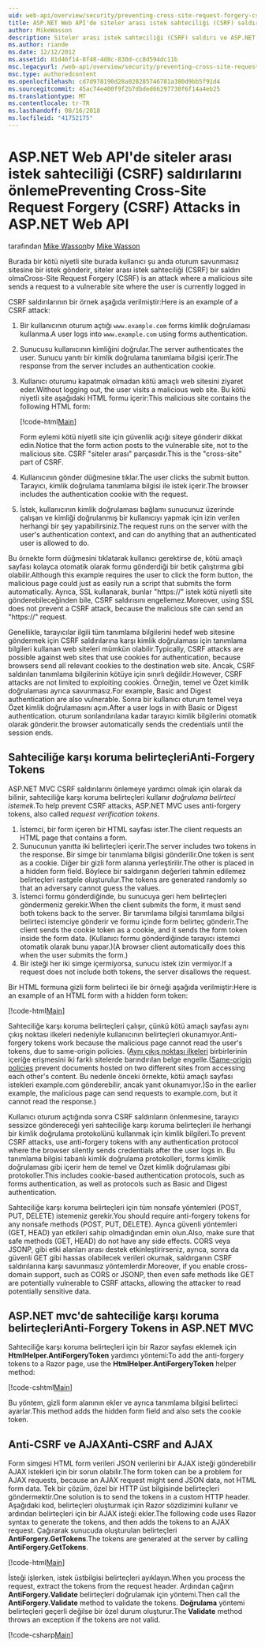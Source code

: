 ```yaml
---
uid: web-api/overview/security/preventing-cross-site-request-forgery-csrf-attacks
title: ASP.NET Web API'de siteler arası istek sahteciliği (CSRF) saldırılarını önleme | Microsoft Docs
author: MikeWasson
description: Siteler arası istek sahteciliği (CSRF) saldırı ve ASP.NET Web API'de kötü CSRF önlemlerini açıklar.
ms.author: riande
ms.date: 12/12/2012
ms.assetid: 81d46f14-8f48-4d8c-830d-cc8d594dc11b
msc.legacyurl: /web-api/overview/security/preventing-cross-site-request-forgery-csrf-attacks
msc.type: authoredcontent
ms.openlocfilehash: cd7d978190d28a028285746781a380d9bb5f91d4
ms.sourcegitcommit: 45ac74e400f9f2b7dbded66297730f6f14a4eb25
ms.translationtype: MT
ms.contentlocale: tr-TR
ms.lasthandoff: 08/16/2018
ms.locfileid: "41752175"
---
```

<a name="preventing-cross-site-request-forgery-csrf-attacks-in-aspnet-web-api"></a><span data-ttu-id="b66b8-103">ASP.NET Web API'de siteler arası istek sahteciliği (CSRF) saldırılarını önleme</span><span class="sxs-lookup"><span data-stu-id="b66b8-103">Preventing Cross-Site Request Forgery (CSRF) Attacks in ASP.NET Web API</span></span>
====================
<span data-ttu-id="b66b8-104">tarafından [Mike Wasson](https://github.com/MikeWasson)</span><span class="sxs-lookup"><span data-stu-id="b66b8-104">by [Mike Wasson](https://github.com/MikeWasson)</span></span>

<span data-ttu-id="b66b8-105">Burada bir kötü niyetli site burada kullanıcı şu anda oturum savunmasız sitesine bir istek gönderir, siteler arası istek sahteciliği (CSRF) bir saldırı olma</span><span class="sxs-lookup"><span data-stu-id="b66b8-105">Cross-Site Request Forgery (CSRF) is an attack where a malicious site sends a request to a vulnerable site where the user is currently logged in</span></span>

<span data-ttu-id="b66b8-106">CSRF saldırılarının bir örnek aşağıda verilmiştir:</span><span class="sxs-lookup"><span data-stu-id="b66b8-106">Here is an example of a CSRF attack:</span></span>

1. <span data-ttu-id="b66b8-107">Bir kullanıcının oturum açtığı `www.example.com` forms kimlik doğrulaması kullanma.</span><span class="sxs-lookup"><span data-stu-id="b66b8-107">A user logs into `www.example.com` using forms authentication.</span></span>
2. <span data-ttu-id="b66b8-108">Sunucusu kullanıcının kimliğini doğrular.</span><span class="sxs-lookup"><span data-stu-id="b66b8-108">The server authenticates the user.</span></span> <span data-ttu-id="b66b8-109">Sunucu yanıtı bir kimlik doğrulama tanımlama bilgisi içerir.</span><span class="sxs-lookup"><span data-stu-id="b66b8-109">The response from the server includes an authentication cookie.</span></span>
3. <span data-ttu-id="b66b8-110">Kullanıcı oturumu kapatmak olmadan kötü amaçlı web sitesini ziyaret eder.</span><span class="sxs-lookup"><span data-stu-id="b66b8-110">Without logging out, the user visits a malicious web site.</span></span> <span data-ttu-id="b66b8-111">Bu kötü niyetli site aşağıdaki HTML formu içerir:</span><span class="sxs-lookup"><span data-stu-id="b66b8-111">This malicious site contains the following HTML form:</span></span> 

    [!code-html[Main](preventing-cross-site-request-forgery-csrf-attacks/samples/sample1.html)]

    <span data-ttu-id="b66b8-112">Form eylemi kötü niyetli site için güvenlik açığı siteye gönderir dikkat edin.</span><span class="sxs-lookup"><span data-stu-id="b66b8-112">Notice that the form action posts to the vulnerable site, not to the malicious site.</span></span> <span data-ttu-id="b66b8-113">CSRF "siteler arası" parçasıdır.</span><span class="sxs-lookup"><span data-stu-id="b66b8-113">This is the "cross-site" part of CSRF.</span></span>
4. <span data-ttu-id="b66b8-114">Kullanıcının gönder düğmesine tıklar.</span><span class="sxs-lookup"><span data-stu-id="b66b8-114">The user clicks the submit button.</span></span> <span data-ttu-id="b66b8-115">Tarayıcı, kimlik doğrulama tanımlama bilgisi ile istek içerir.</span><span class="sxs-lookup"><span data-stu-id="b66b8-115">The browser includes the authentication cookie with the request.</span></span>
5. <span data-ttu-id="b66b8-116">İstek, kullanıcının kimlik doğrulaması bağlamı sunucunuz üzerinde çalışan ve kimliği doğrulanmış bir kullanıcıyı yapmak için izin verilen herhangi bir şey yapabilirsiniz.</span><span class="sxs-lookup"><span data-stu-id="b66b8-116">The request runs on the server with the user's authentication context, and can do anything that an authenticated user is allowed to do.</span></span>

<span data-ttu-id="b66b8-117">Bu örnekte form düğmesini tıklatarak kullanıcı gerektirse de, kötü amaçlı sayfası kolayca otomatik olarak formu gönderdiği bir betik çalıştırma gibi olabilir.</span><span class="sxs-lookup"><span data-stu-id="b66b8-117">Although this example requires the user to click the form button, the malicious page could just as easily run a script that submits the form automatically.</span></span> <span data-ttu-id="b66b8-118">Ayrıca, SSL kullanarak, bunlar "https://" istek kötü niyetli site gönderebileceğinden bile, CSRF saldırısını engellemez.</span><span class="sxs-lookup"><span data-stu-id="b66b8-118">Moreover, using SSL does not prevent a CSRF attack, because the malicious site can send an "https://" request.</span></span>

<span data-ttu-id="b66b8-119">Genellikle, tarayıcılar ilgili tüm tanımlama bilgilerini hedef web sitesine göndermek için CSRF saldırılarına karşı kimlik doğrulaması için tanımlama bilgileri kullanan web siteleri mümkün olabilir.</span><span class="sxs-lookup"><span data-stu-id="b66b8-119">Typically, CSRF attacks are possible against web sites that use cookies for authentication, because browsers send all relevant cookies to the destination web site.</span></span> <span data-ttu-id="b66b8-120">Ancak, CSRF saldırıları tanımlama bilgilerinin kötüye için sınırlı değildir.</span><span class="sxs-lookup"><span data-stu-id="b66b8-120">However, CSRF attacks are not limited to exploiting cookies.</span></span> <span data-ttu-id="b66b8-121">Örneğin, temel ve Özet kimlik doğrulaması ayrıca savunmasız.</span><span class="sxs-lookup"><span data-stu-id="b66b8-121">For example, Basic and Digest authentication are also vulnerable.</span></span> <span data-ttu-id="b66b8-122">Sonra bir kullanıcı oturum temel veya Özet kimlik doğrulamasını açın.</span><span class="sxs-lookup"><span data-stu-id="b66b8-122">After a user logs in with Basic or Digest authentication.</span></span> <span data-ttu-id="b66b8-123">oturum sonlandırılana kadar tarayıcı kimlik bilgilerini otomatik olarak gönderir.</span><span class="sxs-lookup"><span data-stu-id="b66b8-123">the browser automatically sends the credentials until the session ends.</span></span>

## <a name="anti-forgery-tokens"></a><span data-ttu-id="b66b8-124">Sahteciliğe karşı koruma belirteçleri</span><span class="sxs-lookup"><span data-stu-id="b66b8-124">Anti-Forgery Tokens</span></span>

<span data-ttu-id="b66b8-125">ASP.NET MVC CSRF saldırılarını önlemeye yardımcı olmak için olarak da bilinir, sahteciliğe karşı koruma belirteçleri kullanır *doğrulama belirteci istemek*.</span><span class="sxs-lookup"><span data-stu-id="b66b8-125">To help prevent CSRF attacks, ASP.NET MVC uses anti-forgery tokens, also called *request verification tokens*.</span></span>

1. <span data-ttu-id="b66b8-126">İstemci, bir form içeren bir HTML sayfası ister.</span><span class="sxs-lookup"><span data-stu-id="b66b8-126">The client requests an HTML page that contains a form.</span></span>
2. <span data-ttu-id="b66b8-127">Sunucunun yanıtta iki belirteçleri içerir.</span><span class="sxs-lookup"><span data-stu-id="b66b8-127">The server includes two tokens in the response.</span></span> <span data-ttu-id="b66b8-128">Bir simge bir tanımlama bilgisi gönderilir.</span><span class="sxs-lookup"><span data-stu-id="b66b8-128">One token is sent as a cookie.</span></span> <span data-ttu-id="b66b8-129">Diğer bir gizli form alanına yerleştirilir.</span><span class="sxs-lookup"><span data-stu-id="b66b8-129">The other is placed in a hidden form field.</span></span> <span data-ttu-id="b66b8-130">Böylece bir saldırganın değerleri tahmin edilemez belirteçleri rastgele oluşturulur.</span><span class="sxs-lookup"><span data-stu-id="b66b8-130">The tokens are generated randomly so that an adversary cannot guess the values.</span></span>
3. <span data-ttu-id="b66b8-131">İstemci formu gönderdiğinde, bu sunucuya geri hem belirteçleri göndermeniz gerekir.</span><span class="sxs-lookup"><span data-stu-id="b66b8-131">When the client submits the form, it must send both tokens back to the server.</span></span> <span data-ttu-id="b66b8-132">Bir tanımlama bilgisi tanımlama bilgisi belirteci istemciye gönderir ve formu içinde form belirteç gönderir.</span><span class="sxs-lookup"><span data-stu-id="b66b8-132">The client sends the cookie token as a cookie, and it sends the form token inside the form data.</span></span> <span data-ttu-id="b66b8-133">(Kullanıcı formu gönderdiğinde tarayıcı istemci otomatik olarak bunu yapar.)</span><span class="sxs-lookup"><span data-stu-id="b66b8-133">(A browser client automatically does this when the user submits the form.)</span></span>
4. <span data-ttu-id="b66b8-134">Bir isteği her iki simge içermiyorsa, sunucu istek izin vermiyor.</span><span class="sxs-lookup"><span data-stu-id="b66b8-134">If a request does not include both tokens, the server disallows the request.</span></span>

<span data-ttu-id="b66b8-135">Bir HTML formuna gizli form belirteci ile bir örneği aşağıda verilmiştir:</span><span class="sxs-lookup"><span data-stu-id="b66b8-135">Here is an example of an HTML form with a hidden form token:</span></span>

[!code-html[Main](preventing-cross-site-request-forgery-csrf-attacks/samples/sample2.html)]

<span data-ttu-id="b66b8-136">Sahteciliğe karşı koruma belirteçleri çalışır, çünkü kötü amaçlı sayfası aynı çıkış noktası ilkeleri nedeniyle kullanıcının belirteçleri okunamıyor.</span><span class="sxs-lookup"><span data-stu-id="b66b8-136">Anti-forgery tokens work because the malicious page cannot read the user's tokens, due to same-origin policies.</span></span> <span data-ttu-id="b66b8-137">([Aynı çıkış noktası ilkeleri](http://www.w3.org/Security/wiki/Same_Origin_Policy) birbirlerinin içeriğe erişmesini iki farklı sitelerde barındırılan belge engelle.</span><span class="sxs-lookup"><span data-stu-id="b66b8-137">([Same-origin policies](http://www.w3.org/Security/wiki/Same_Origin_Policy) prevent documents hosted on two different sites from accessing each other's content.</span></span> <span data-ttu-id="b66b8-138">Bu nedenle önceki örnekte, kötü amaçlı sayfası istekleri example.com gönderebilir, ancak yanıt okunamıyor.)</span><span class="sxs-lookup"><span data-stu-id="b66b8-138">So in the earlier example, the malicious page can send requests to example.com, but it cannot read the response.)</span></span>

<span data-ttu-id="b66b8-139">Kullanıcı oturum açtığında sonra CSRF saldırıların önlenmesine, tarayıcı sessizce göndereceği yeri sahteciliğe karşı koruma belirteçleri ile herhangi bir kimlik doğrulama protokolünü kullanmak için kimlik bilgileri.</span><span class="sxs-lookup"><span data-stu-id="b66b8-139">To prevent CSRF attacks, use anti-forgery tokens with any authentication protocol where the browser silently sends credentials after the user logs in.</span></span> <span data-ttu-id="b66b8-140">Bu tanımlama bilgisi tabanlı kimlik doğrulama protokolleri, forms kimlik doğrulaması gibi içerir hem de temel ve Özet kimlik doğrulaması gibi protokoller.</span><span class="sxs-lookup"><span data-stu-id="b66b8-140">This includes cookie-based authentication protocols, such as forms authentication, as well as protocols such as Basic and Digest authentication.</span></span>

<span data-ttu-id="b66b8-141">Sahteciliğe karşı koruma belirteçleri için tüm nonsafe yöntemleri (POST, PUT, DELETE) istemeniz gerekir.</span><span class="sxs-lookup"><span data-stu-id="b66b8-141">You should require anti-forgery tokens for any nonsafe methods (POST, PUT, DELETE).</span></span> <span data-ttu-id="b66b8-142">Ayrıca güvenli yöntemleri (GET, HEAD) yan etkileri sahip olmadığından emin olun.</span><span class="sxs-lookup"><span data-stu-id="b66b8-142">Also, make sure that safe methods (GET, HEAD) do not have any side effects.</span></span> <span data-ttu-id="b66b8-143">CORS veya JSONP, gibi etki alanları arası destek etkinleştirirseniz, ayrıca, sonra da güvenli GET gibi hassas olabilecek verileri okumak, saldırganın CSRF saldırılarına karşı savunmasız yöntemlerdir.</span><span class="sxs-lookup"><span data-stu-id="b66b8-143">Moreover, if you enable cross-domain support, such as CORS or JSONP, then even safe methods like GET are potentially vulnerable to CSRF attacks, allowing the attacker to read potentially sensitive data.</span></span>

## <a name="anti-forgery-tokens-in-aspnet-mvc"></a><span data-ttu-id="b66b8-144">ASP.NET mvc'de sahteciliğe karşı koruma belirteçleri</span><span class="sxs-lookup"><span data-stu-id="b66b8-144">Anti-Forgery Tokens in ASP.NET MVC</span></span>

<span data-ttu-id="b66b8-145">Sahteciliğe karşı koruma belirteçleri için bir Razor sayfası eklemek için **HtmlHelper.AntiForgeryToken** yardımcı yöntemi:</span><span class="sxs-lookup"><span data-stu-id="b66b8-145">To add the anti-forgery tokens to a Razor page, use the **HtmlHelper.AntiForgeryToken** helper method:</span></span>

[!code-cshtml[Main](preventing-cross-site-request-forgery-csrf-attacks/samples/sample3.cshtml)]

<span data-ttu-id="b66b8-146">Bu yöntem, gizli form alanının ekler ve ayrıca tanımlama bilgisi belirteci ayarlar.</span><span class="sxs-lookup"><span data-stu-id="b66b8-146">This method adds the hidden form field and also sets the cookie token.</span></span>

## <a name="anti-csrf-and-ajax"></a><span data-ttu-id="b66b8-147">Anti-CSRF ve AJAX</span><span class="sxs-lookup"><span data-stu-id="b66b8-147">Anti-CSRF and AJAX</span></span>

<span data-ttu-id="b66b8-148">Form simgesi HTML form verileri JSON verilerini bir AJAX isteği gönderebilir AJAX istekleri için bir sorun olabilir.</span><span class="sxs-lookup"><span data-stu-id="b66b8-148">The form token can be a problem for AJAX requests, because an AJAX request might send JSON data, not HTML form data.</span></span> <span data-ttu-id="b66b8-149">Tek bir çözüm, özel bir HTTP üst bilgisinde belirteçleri göndermektir.</span><span class="sxs-lookup"><span data-stu-id="b66b8-149">One solution is to send the tokens in a custom HTTP header.</span></span> <span data-ttu-id="b66b8-150">Aşağıdaki kod, belirteçleri oluşturmak için Razor sözdizimini kullanır ve ardından belirteçleri için bir AJAX isteği ekler.</span><span class="sxs-lookup"><span data-stu-id="b66b8-150">The following code uses Razor syntax to generate the tokens, and then adds the tokens to an AJAX request.</span></span> <span data-ttu-id="b66b8-151">Çağırarak sunucuda oluşturulan belirteçleri **AntiForgery.GetTokens**.</span><span class="sxs-lookup"><span data-stu-id="b66b8-151">The tokens are generated at the server by calling **AntiForgery.GetTokens**.</span></span>

[!code-html[Main](preventing-cross-site-request-forgery-csrf-attacks/samples/sample4.html)]

<span data-ttu-id="b66b8-152">İsteği işlerken, istek üstbilgisi belirteçleri ayıklayın.</span><span class="sxs-lookup"><span data-stu-id="b66b8-152">When you process the request, extract the tokens from the request header.</span></span> <span data-ttu-id="b66b8-153">Ardından çağırın **AntiForgery.Validate** belirteçleri doğrulamak için yöntemi.</span><span class="sxs-lookup"><span data-stu-id="b66b8-153">Then call the **AntiForgery.Validate** method to validate the tokens.</span></span> <span data-ttu-id="b66b8-154">**Doğrulama** yöntemi belirteçleri geçerli değilse bir özel durum oluşturur.</span><span class="sxs-lookup"><span data-stu-id="b66b8-154">The **Validate** method throws an exception if the tokens are not valid.</span></span>

[!code-csharp[Main](preventing-cross-site-request-forgery-csrf-attacks/samples/sample5.cs)]
